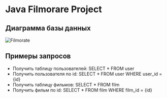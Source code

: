 # Java Filmorare Project

## Диаграмма базы данных
![Filmorate](https://user-images.githubusercontent.com/81358883/226438353-a8c7df77-5aa0-4fbe-8444-060d9a6fc7ba.png)

## Примеры запросов
- Получить таблицу пользователей: SELECT * FROM user
- Получить пользователя по id: SELECT * FROM user WHERE user_id = {id}
- Получить таблицу фильмов: SELECT * FROM film
- Получить фильм по id: SELECT * FROM film WHERE film_id = {id}
